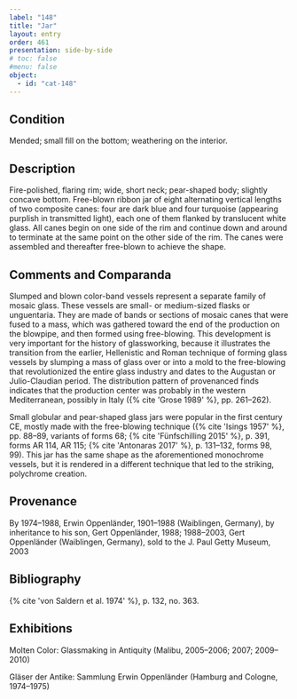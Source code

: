 ```yaml
---
label: "148"
title: "Jar"
layout: entry
order: 461
presentation: side-by-side
# toc: false
#menu: false 
object:
  - id: "cat-148"
---
```


## Condition

Mended; small fill on the bottom; weathering on the interior.

## Description

Fire-polished, flaring rim; wide, short neck; pear-shaped body; slightly concave bottom. Free-blown ribbon jar of eight alternating vertical lengths of two composite canes: four are dark blue and four turquoise (appearing purplish in transmitted light), each one of them flanked by translucent white glass. All canes begin on one side of the rim and continue down and around to terminate at the same point on the other side of the rim. The canes were assembled and thereafter free-blown to achieve the shape.

## Comments and Comparanda

Slumped and blown color-band vessels represent a separate family of mosaic glass. These vessels are small- or medium-sized flasks or unguentaria. They are made of bands or sections of mosaic canes that were fused to a mass, which was gathered toward the end of the production on the blowpipe, and then formed using free-blowing. This development is very important for the history of glassworking, because it illustrates the transition from the earlier, Hellenistic and Roman technique of forming glass vessels by slumping a mass of glass over or into a mold to the free-blowing that revolutionized the entire glass industry and dates to the Augustan or Julio-Claudian period. The distribution pattern of provenanced finds indicates that the production center was probably in the western Mediterranean, possibly in Italy ({% cite 'Grose 1989' %}, pp. 261–262).

Small globular and pear-shaped glass jars were popular in the first century CE, mostly made with the free-blowing technique ({% cite 'Isings 1957' %}, pp. 88–89, variants of forms 68; {% cite 'Fünfschilling 2015' %}, p. 391, forms AR 114, AR 115; {% cite 'Antonaras 2017' %}, p. 131–132, forms 98, 99). This jar has the same shape as the aforementioned monochrome vessels, but it is rendered in a different technique that led to the striking, polychrome creation.

## Provenance

By 1974–1988, Erwin Oppenländer, 1901–1988 (Waiblingen, Germany), by inheritance to his son, Gert Oppenländer, 1988; 1988–2003, Gert Oppenländer (Waiblingen, Germany), sold to the J. Paul Getty Museum, 2003

## Bibliography

{% cite 'von Saldern et al. 1974' %}, p. 132, no. 363.

## Exhibitions

Molten Color: Glassmaking in Antiquity (Malibu, 2005–2006; 2007; 2009–2010)

Gläser der Antike: Sammlung Erwin Oppenländer (Hamburg and Cologne, 1974–1975)